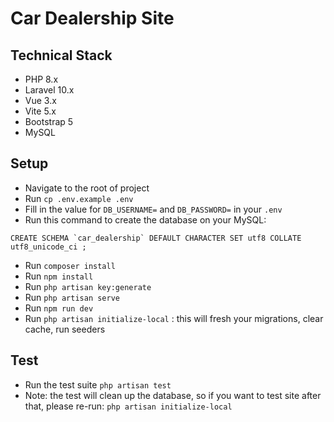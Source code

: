 # Car Dealership Site

## Technical Stack

- PHP 8.x
- Laravel 10.x
- Vue 3.x
- Vite 5.x
- Bootstrap 5
- MySQL


## Setup
- Navigate to the root of project
- Run `cp .env.example .env`
- Fill in the value for `DB_USERNAME=` and `DB_PASSWORD=` in your `.env`
- Run this command to create the database on your MySQL: 
```
CREATE SCHEMA `car_dealership` DEFAULT CHARACTER SET utf8 COLLATE utf8_unicode_ci ;
```
- Run `composer install`
- Run `npm install`
- Run `php artisan key:generate`
- Run `php artisan serve`
- Run `npm run dev`
- Run `php artisan initialize-local` : this will fresh your migrations, clear cache, run seeders

## Test
- Run the test suite `php artisan test`
- Note: the test will clean up the database, so if you want to test site after that, please re-run: `php artisan initialize-local`
